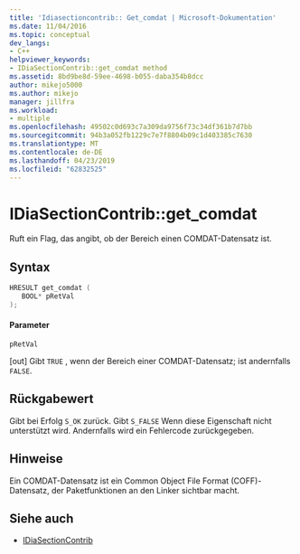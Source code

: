 ```yaml
---
title: 'Idiasectioncontrib:: Get_comdat | Microsoft-Dokumentation'
ms.date: 11/04/2016
ms.topic: conceptual
dev_langs:
- C++
helpviewer_keywords:
- IDiaSectionContrib::get_comdat method
ms.assetid: 8bd9be8d-59ee-4698-b055-daba354b8dcc
author: mikejo5000
ms.author: mikejo
manager: jillfra
ms.workload:
- multiple
ms.openlocfilehash: 49502c0d693c7a309da9756f73c34df361b7d7bb
ms.sourcegitcommit: 94b3a052fb1229c7e7f8804b09c1d403385c7630
ms.translationtype: MT
ms.contentlocale: de-DE
ms.lasthandoff: 04/23/2019
ms.locfileid: "62832525"
---
```

# <a name="idiasectioncontribgetcomdat"></a>IDiaSectionContrib::get_comdat
Ruft ein Flag, das angibt, ob der Bereich einen COMDAT-Datensatz ist.

## <a name="syntax"></a>Syntax

```C++
HRESULT get_comdat ( 
   BOOL* pRetVal
);
```

#### <a name="parameters"></a>Parameter
 `pRetVal`

[out] Gibt `TRUE` , wenn der Bereich einer COMDAT-Datensatz; ist andernfalls `FALSE`.

## <a name="return-value"></a>Rückgabewert
 Gibt bei Erfolg `S_OK` zurück. Gibt `S_FALSE` Wenn diese Eigenschaft nicht unterstützt wird. Andernfalls wird ein Fehlercode zurückgegeben.

## <a name="remarks"></a>Hinweise
 Ein COMDAT-Datensatz ist ein Common Object File Format (COFF)-Datensatz, der Paketfunktionen an den Linker sichtbar macht.

## <a name="see-also"></a>Siehe auch
- [IDiaSectionContrib](../../debugger/debug-interface-access/idiasectioncontrib.md)